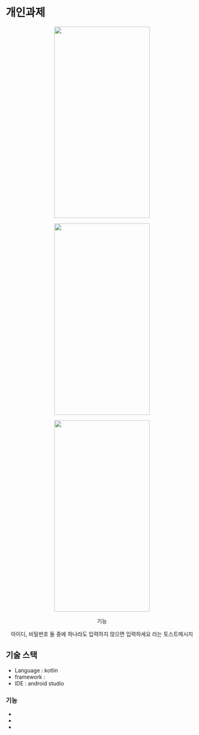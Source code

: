 # 개인과제 



<p align="center">
<img src="https://user-images.githubusercontent.com/94061061/259588265-0d6f3a18-0a9a-405b-9f6a-9e796a369f17.png" width="250" height="500"/>
</p>

<p align="center">
<img src="https://user-images.githubusercontent.com/94061061/259588272-f07282c5-8ffc-4b36-8210-315e3f4e1da4.png" width="250" height="500"/>
</p>

<p align="center">
<img src="https://user-images.githubusercontent.com/94061061/259588276-47194265-5683-4cb4-8460-3cc12bdf78ea.png" width="250" height="500"/>
</p>


<p align="center">기능</p>
<p align="center">아이디, 비밀번호 둘 중에 하나라도 입력하지 않으면 입력하세요 라는 토스트메시지</p>
<p> </p>
<p> </p>


## 기술 스택

* Language : kotlin
* framework : 
* IDE : android studio

### 기능
* 
* 
* 
